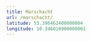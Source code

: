 ```yaml
---
title: Marschacht
url: /marschacht/
latitude: 53.396462400000004
longitude: 10.346010900000001
---
```

